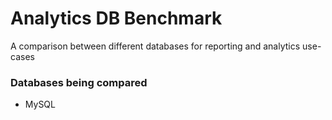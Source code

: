 # Analytics DB Benchmark

A comparison between different databases for reporting and analytics use-cases

### Databases being compared

* MySQL